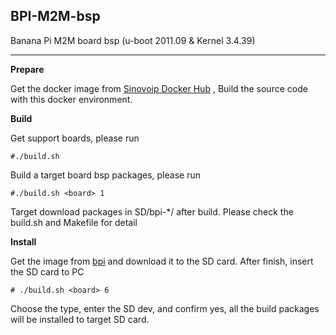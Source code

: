 ## **BPI-M2M-bsp**
Banana Pi M2M board bsp (u-boot 2011.09 & Kernel 3.4.39)


----------
**Prepare**

Get the docker image from [Sinovoip Docker Hub](https://hub.docker.com/r/sinovoip/bpi-build/) , Build the source code with this docker environment.

 **Build**

Get support boards, please run

    #./build.sh

Build a target board bsp packages, please run

`#./build.sh <board> 1`

Target download packages in SD/bpi-*/ after build. Please check the build.sh and Makefile for detail

**Install**

Get the image from [bpi](http://wiki.banana-pi.org/Banana_Pi_BPI-M2U#Image_Release) and download it to the SD card. After finish, insert the SD card to PC

    # ./build.sh <board> 6

Choose the type, enter the SD dev, and confirm yes, all the build packages will be installed to target SD card.
